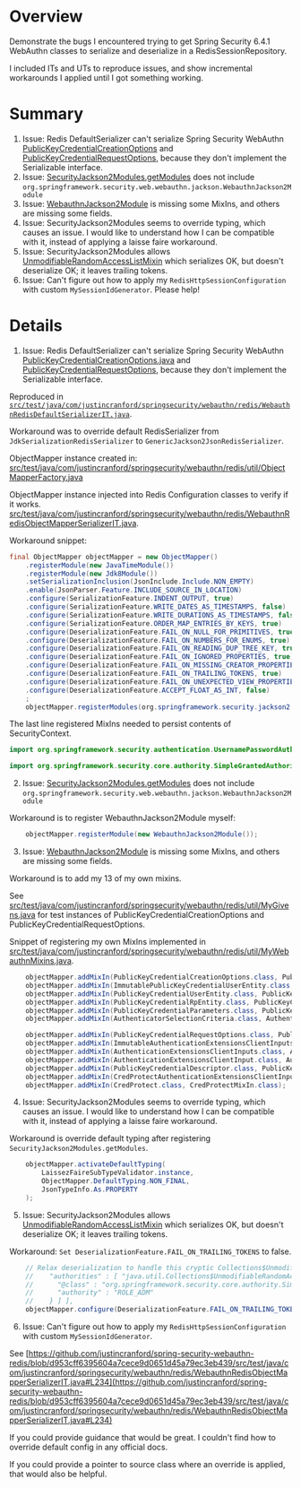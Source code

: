 # Overview

Demonstrate the bugs I encountered trying to get
Spring Security 6.4.1 WebAuthn classes to serialize and deserialize
in a RedisSessionRepository.

I included ITs and UTs to reproduce issues, and show incremental workarounds
I applied until I got something working.

# Summary

1. Issue: Redis DefaultSerializer can't serialize Spring Security WebAuthn [PublicKeyCredentialCreationOptions](https://github.com/spring-projects/spring-security/blob/fd267dfb71bfc8e1ab5bcc8270c12fbaad46fddf/web/src/main/java/org/springframework/security/web/webauthn/api/PublicKeyCredentialCreationOptions.java#L35) and [PublicKeyCredentialRequestOptions](https://github.com/spring-projects/spring-security/blob/fd267dfb71bfc8e1ab5bcc8270c12fbaad46fddf/web/src/main/java/org/springframework/security/web/webauthn/api/PublicKeyCredentialRequestOptions.java#L35), because they don't implement the Serializable interface.
2. Issue: [SecurityJackson2Modules.getModules](https://github.com/spring-projects/spring-security/blob/fd267dfb71bfc8e1ab5bcc8270c12fbaad46fddf/core/src/main/java/org/springframework/security/jackson2/SecurityJackson2Modules.java#L76-L91) does not include `org.springframework.security.web.webauthn.jackson.WebauthnJackson2Module`
3. Issue: [WebauthnJackson2Module](https://github.com/spring-projects/spring-security/blob/fd267dfb71bfc8e1ab5bcc8270c12fbaad46fddf/web/src/main/java/org/springframework/security/web/webauthn/jackson/WebauthnJackson2Module.java#L60) is missing some MixIns, and others are missing some fields.
4. Issue: SecurityJackson2Modules seems to override typing, which causes an issue. I would like to understand how I can be compatible with it, instead of applying a laisse faire workaround. 
5. Issue: SecurityJackson2Modules allows [UnmodifiableRandomAccessListMixin](https://github.com/spring-projects/spring-security/blob/fd267dfb71bfc8e1ab5bcc8270c12fbaad46fddf/core/src/main/java/org/springframework/security/jackson2/SecurityJackson2Modules.java#L236) which serializes OK, but doesn't deserialize OK; it leaves trailing tokens.
6. Issue: Can't figure out how to apply my `RedisHttpSessionConfiguration` with custom `MySessionIdGenerator`. Please help!

# Details

1. Issue: Redis DefaultSerializer can't serialize Spring Security WebAuthn [PublicKeyCredentialCreationOptions.java](https://github.com/spring-projects/spring-security/blob/fd267dfb71bfc8e1ab5bcc8270c12fbaad46fddf/web/src/main/java/org/springframework/security/web/webauthn/api/PublicKeyCredentialCreationOptions.java#L35) and [PublicKeyCredentialRequestOptions](https://github.com/spring-projects/spring-security/blob/fd267dfb71bfc8e1ab5bcc8270c12fbaad46fddf/web/src/main/java/org/springframework/security/web/webauthn/api/PublicKeyCredentialRequestOptions.java#L35), because they don't implement the Serializable interface.

Reproduced in [`src/test/java/com/justincranford/springsecurity/webauthn/redis/WebauthnRedisDefaultSerializerIT.java`](src/test/java/com/justincranford/springsecurity/webauthn/redis/WebauthnRedisDefaultSerializerIT.java).

Workaround was to override default RedisSerializer from `JdkSerializationRedisSerializer` to `GenericJackson2JsonRedisSerializer`.

ObjectMapper instance created in:
[src/test/java/com/justincranford/springsecurity/webauthn/redis/util/ObjectMapperFactory.java](src/test/java/com/justincranford/springsecurity/webauthn/redis/util/ObjectMapperFactory.java)
 
ObjectMapper instance injected into Redis Configuration classes to verify if it works.
[src/test/java/com/justincranford/springsecurity/webauthn/redis/WebauthnRedisObjectMapperSerializerIT.java](src/test/java/com/justincranford/springsecurity/webauthn/redis/WebauthnRedisObjectMapperSerializerIT.java).

Workaround snippet:
```java
final ObjectMapper objectMapper = new ObjectMapper()
    .registerModule(new JavaTimeModule())
    .registerModule(new Jdk8Module())
    .setSerializationInclusion(JsonInclude.Include.NON_EMPTY)
    .enable(JsonParser.Feature.INCLUDE_SOURCE_IN_LOCATION)
    .configure(SerializationFeature.INDENT_OUTPUT, true)
    .configure(SerializationFeature.WRITE_DATES_AS_TIMESTAMPS, false)
    .configure(SerializationFeature.WRITE_DURATIONS_AS_TIMESTAMPS, false)
    .configure(SerializationFeature.ORDER_MAP_ENTRIES_BY_KEYS, true)
    .configure(DeserializationFeature.FAIL_ON_NULL_FOR_PRIMITIVES, true)
    .configure(DeserializationFeature.FAIL_ON_NUMBERS_FOR_ENUMS, true)
    .configure(DeserializationFeature.FAIL_ON_READING_DUP_TREE_KEY, true)
    .configure(DeserializationFeature.FAIL_ON_IGNORED_PROPERTIES, true)
    .configure(DeserializationFeature.FAIL_ON_MISSING_CREATOR_PROPERTIES, false)
    .configure(DeserializationFeature.FAIL_ON_TRAILING_TOKENS, true)
    .configure(DeserializationFeature.FAIL_ON_UNEXPECTED_VIEW_PROPERTIES, true)
    .configure(DeserializationFeature.ACCEPT_FLOAT_AS_INT, false)
    ;
    objectMapper.registerModules(org.springframework.security.jackson2.SecurityJackson2Modules.getModules(CLASS_LOADER));
```

The last line registered MixIns needed to persist contents of SecurityContext.
```java
import org.springframework.security.authentication.UsernamePasswordAuthenticationToken;

import org.springframework.security.core.authority.SimpleGrantedAuthority;
```


2. Issue: [SecurityJackson2Modules.getModules](https://github.com/spring-projects/spring-security/blob/fd267dfb71bfc8e1ab5bcc8270c12fbaad46fddf/core/src/main/java/org/springframework/security/jackson2/SecurityJackson2Modules.java#L76-L91) does not include `org.springframework.security.web.webauthn.jackson.WebauthnJackson2Module`

Workaround is to register WebauthnJackson2Module myself:
```java
    objectMapper.registerModule(new WebauthnJackson2Module());
```

3. Issue: [WebauthnJackson2Module](https://github.com/spring-projects/spring-security/blob/fd267dfb71bfc8e1ab5bcc8270c12fbaad46fddf/web/src/main/java/org/springframework/security/web/webauthn/jackson/WebauthnJackson2Module.java#L60) is missing some MixIns, and others are missing some fields.

Workaround is to add my 13 of my own mixins.

See [src/test/java/com/justincranford/springsecurity/webauthn/redis/util/MyGivens.java](src/test/java/com/justincranford/springsecurity/webauthn/redis/util/MyGivens.java) for
test instances of PublicKeyCredentialCreationOptions and PublicKeyCredentialRequestOptions.

Snippet of registering my own MixIns implemented in [src/test/java/com/justincranford/springsecurity/webauthn/redis/util/MyWebauthnMixins.java](src/test/java/com/justincranford/springsecurity/webauthn/redis/util/MyWebauthnMixins.java).
```java
    objectMapper.addMixIn(PublicKeyCredentialCreationOptions.class, PublicKeyCredentialCreationOptionsMixIn.class);
    objectMapper.addMixIn(ImmutablePublicKeyCredentialUserEntity.class, PublicKeyCredentialUserEntityMixIn.class);
    objectMapper.addMixIn(PublicKeyCredentialUserEntity.class, PublicKeyCredentialUserEntityMixIn.class);
    objectMapper.addMixIn(PublicKeyCredentialRpEntity.class, PublicKeyCredentialRpEntityMixIn.class);
    objectMapper.addMixIn(PublicKeyCredentialParameters.class, PublicKeyCredentialParametersMixIn.class);
    objectMapper.addMixIn(AuthenticatorSelectionCriteria.class, AuthenticatorSelectionCriteriaMixIn.class);

    objectMapper.addMixIn(PublicKeyCredentialRequestOptions.class, PublicKeyCredentialRequestOptionsMixIn.class);
    objectMapper.addMixIn(ImmutableAuthenticationExtensionsClientInputs.class, AuthenticationExtensionsClientInputsMixIn.class);
    objectMapper.addMixIn(AuthenticationExtensionsClientInputs.class, AuthenticationExtensionsClientInputsMixIn.class);
    objectMapper.addMixIn(AuthenticationExtensionsClientInput.class, AuthenticationExtensionsClientInputMixIn.class);
    objectMapper.addMixIn(PublicKeyCredentialDescriptor.class, PublicKeyCredentialDescriptorMixIn.class);
    objectMapper.addMixIn(CredProtectAuthenticationExtensionsClientInput.class, CredProtectAuthenticationExtensionsClientInputMixIn.class);
    objectMapper.addMixIn(CredProtect.class, CredProtectMixIn.class);
```

4. Issue: SecurityJackson2Modules seems to override typing, which causes an issue. I would like to understand how I can be compatible with it, instead of applying a laisse faire workaround.

Workaround is override default typing after registering `SecurityJackson2Modules.getModules`.
```java
    objectMapper.activateDefaultTyping(
        LaissezFaireSubTypeValidator.instance,
        ObjectMapper.DefaultTyping.NON_FINAL,
        JsonTypeInfo.As.PROPERTY
    );
```

5. Issue: SecurityJackson2Modules allows [UnmodifiableRandomAccessListMixin](https://github.com/spring-projects/spring-security/blob/fd267dfb71bfc8e1ab5bcc8270c12fbaad46fddf/core/src/main/java/org/springframework/security/jackson2/SecurityJackson2Modules.java#L236) which serializes OK, but doesn't deserialize OK; it leaves trailing tokens.

Workaround: `Set DeserializationFeature.FAIL_ON_TRAILING_TOKENS` to false.
```java
    // Relax deserialization to handle this cryptic Collections$UnmodifiableRandomAccessList nested serialization:
    //    "authorities" : [ "java.util.Collections$UnmodifiableRandomAccessList", [ {
    //      "@class" : "org.springframework.security.core.authority.SimpleGrantedAuthority",
    //      "authority" : "ROLE_ADM"
    //    } ] ],
    objectMapper.configure(DeserializationFeature.FAIL_ON_TRAILING_TOKENS, false);
```

6. Issue: Can't figure out how to apply my `RedisHttpSessionConfiguration` with custom `MySessionIdGenerator`.

See [https://github.com/justincranford/spring-security-webauthn-redis/blob/d953cff6395604a7cece9d0651d45a79ec3eb439/src/test/java/com/justincranford/springsecurity/webauthn/redis/WebauthnRedisObjectMapperSerializerIT.java#L234](https://github.com/justincranford/spring-security-webauthn-redis/blob/d953cff6395604a7cece9d0651d45a79ec3eb439/src/test/java/com/justincranford/springsecurity/webauthn/redis/WebauthnRedisObjectMapperSerializerIT.java#L234)

If you could provide guidance that would be great. I couldn't find how to override default config in any official docs.

If you could provide a pointer to source class where an override is applied, that would also be helpful.
